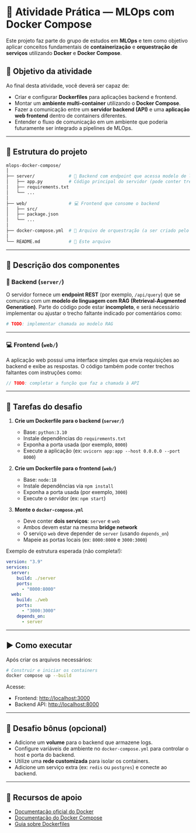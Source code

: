 # 🐳 Atividade Prática — MLOps com Docker Compose

Este projeto faz parte do grupo de estudos em **MLOps** e tem como objetivo aplicar conceitos fundamentais de **containerização** e **orquestração de serviços** utilizando **Docker** e **Docker Compose**.

## 🎯 Objetivo da atividade

Ao final desta atividade, você deverá ser capaz de:

* Criar e configurar **Dockerfiles** para aplicações backend e frontend.
* Montar um **ambiente multi-container** utilizando o **Docker Compose**.
* Fazer a comunicação entre um **servidor backend (API)** e uma **aplicação web frontend** dentro de containers diferentes.
* Entender o fluxo de comunicação em um ambiente que poderia futuramente ser integrado a pipelines de MLOps.

---

## 📁 Estrutura do projeto

```bash
mlops-docker-compose/
│
├── server/             # 🧠 Backend com endpoint que acessa modelo de linguagem via RAG
│   ├── app.py          # Código principal do servidor (pode conter trechos a serem completados)
│   ├── requirements.txt
│   └── ...             
│
├── web/                # 💻 Frontend que consome o backend
│   ├── src/
│   ├── package.json
│   └── ...             
│
├── docker-compose.yml  # 🧩 Arquivo de orquestração (a ser criado pelo aluno)
│
└── README.md           # 📘 Este arquivo
```

---

## 🧪 Descrição dos componentes

### 🧠 Backend (`server/`)

O servidor fornece um **endpoint REST** (por exemplo, `/api/query`) que se comunica com um **modelo de linguagem com RAG (Retrieval-Augmented Generation)**.
Parte do código pode estar **incompleto**, e será necessário implementar ou ajustar o trecho faltante indicado por comentários como:

```python
# TODO: implementar chamada ao modelo RAG
```

---

### 💻 Frontend (`web/`)

A aplicação web possui uma interface simples que envia requisições ao backend e exibe as respostas.
O código também pode conter trechos faltantes com instruções como:

```javascript
// TODO: completar a função que faz a chamada à API
```

---

## 🧩 Tarefas do desafio

1. **Crie um Dockerfile para o backend (`server/`)**

   * Base: `python:3.10`
   * Instale dependências do `requirements.txt`
   * Exponha a porta usada (por exemplo, `8000`)
   * Execute a aplicação (ex: `uvicorn app:app --host 0.0.0.0 --port 8000`)

2. **Crie um Dockerfile para o frontend (`web/`)**

   * Base: `node:18`
   * Instale dependências via `npm install`
   * Exponha a porta usada (por exemplo, `3000`)
   * Execute o servidor (ex: `npm start`)

3. **Monte o `docker-compose.yml`**

   * Deve conter **dois serviços**: `server` e `web`
   * Ambos devem estar na mesma **bridge network**
   * O serviço `web` deve depender de `server` (usando `depends_on`)
   * Mapeie as portas locais (ex: `8000:8000` e `3000:3000`)

Exemplo de estrutura esperada (não completa!):

```yaml
version: "3.9"
services:
  server:
    build: ./server
    ports:
      - "8000:8000"
  web:
    build: ./web
    ports:
      - "3000:3000"
    depends_on:
      - server
```

---

## ▶️ Como executar

Após criar os arquivos necessários:

```bash
# Construir e iniciar os containers
docker compose up --build
```

Acesse:

* Frontend: [http://localhost:3000](http://localhost:3000)
* Backend API: [http://localhost:8000](http://localhost:8000)

---

## 🧩 Desafio bônus (opcional)

* Adicione um **volume** para o backend que armazene logs.
* Configure variáveis de ambiente no `docker-compose.yml` para controlar o host e porta do backend.
* Utilize uma **rede customizada** para isolar os containers.
* Adicione um serviço extra (ex: `redis` ou `postgres`) e conecte ao backend.

---

## 📘 Recursos de apoio

* [Documentação oficial do Docker](https://docs.docker.com/)
* [Documentação do Docker Compose](https://docs.docker.com/compose/)
* [Guia sobre Dockerfiles](https://docs.docker.com/engine/reference/builder/)
